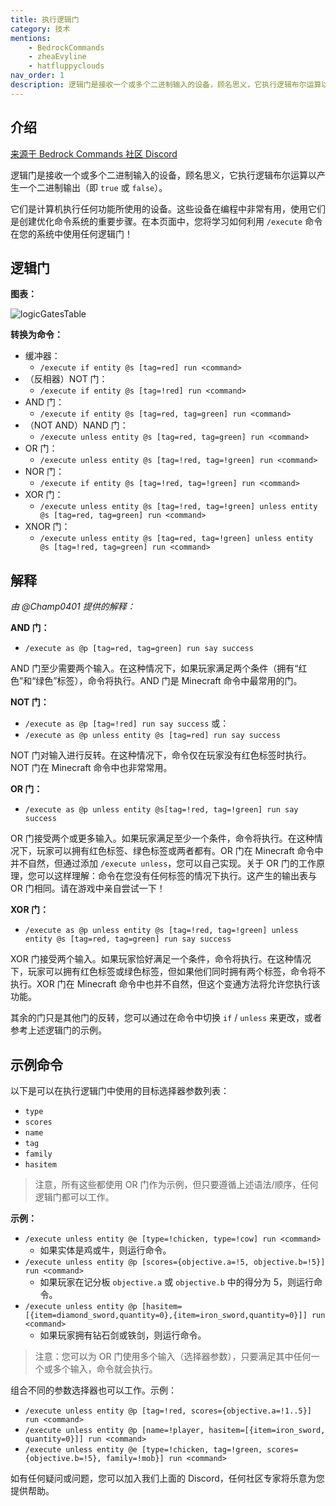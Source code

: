 ```yaml
---
title: 执行逻辑门
category: 技术
mentions:
    - BedrockCommands
    - zheaEvyline
    - hatfluppyclouds
nav_order: 1
description: 逻辑门是接收一个或多个二进制输入的设备，顾名思义，它执行逻辑布尔运算以产生一个二进制输出（即“真”或“假”）。
---
```


## 介绍

[来源于 Bedrock Commands 社区 Discord](https://discord.gg/SYstTYx5G5)

逻辑门是接收一个或多个二进制输入的设备，顾名思义，它执行逻辑布尔运算以产生一个二进制输出（即 `true` 或 `false`）。

它们是计算机执行任何功能所使用的设备。这些设备在编程中非常有用，使用它们是创建优化命令系统的重要步骤。在本页面中，您将学习如何利用 `/execute` 命令在您的系统中使用任何逻辑门！

## 逻辑门

**图表：**

![logicGatesTable](/assets/images/commands/logicGatesTable.jpg)

**转换为命令：**

-   缓冲器：
    -   `/execute if entity @s [tag=red] run <command>`
-   （反相器）NOT 门：
    -   `/execute if entity @s [tag=!red] run <command>`
-   AND 门：
    -   `/execute if entity @s [tag=red, tag=green] run <command>`
-   （NOT AND）NAND 门：
    -   `/execute unless entity @s [tag=red, tag=green] run <command>`
-   OR 门：
    -   `/execute unless entity @s [tag=!red, tag=!green] run <command>`
-   NOR 门：
    -   `/execute if entity @s [tag=!red, tag=!green] run <command>`
-   XOR 门：
    -   `/execute unless entity @s [tag=!red, tag=!green] unless entity @s [tag=red, tag=green] run <command>`
-   XNOR 门：
    -   `/execute unless entity @s [tag=red, tag=!green] unless entity @s [tag=!red, tag=green] run <command>`

## 解释

_由 @Champ0401 提供的解释：_

**AND 门：**

-   `/execute as @p [tag=red, tag=green] run say success`

AND 门至少需要两个输入。在这种情况下，如果玩家满足两个条件（拥有“红色”和“绿色”标签），命令将执行。AND 门是 Minecraft 命令中最常用的门。

**NOT 门：**

-   `/execute as @p [tag=!red] run say success` 或：
-   `/execute as @p unless entity @s [tag=red] run say success`

NOT 门对输入进行反转。在这种情况下，命令仅在玩家没有红色标签时执行。NOT 门在 Minecraft 命令中也非常常用。

**OR 门：**

-   `/execute as @p unless entity @s[tag=!red, tag=!green] run say success`

OR 门接受两个或更多输入。如果玩家满足至少一个条件，命令将执行。在这种情况下，玩家可以拥有红色标签、绿色标签或两者都有。OR 门在 Minecraft 命令中并不自然，但通过添加 `/execute unless`，您可以自己实现。关于 OR 门的工作原理，您可以这样理解：命令在您没有任何标签的情况下执行。这产生的输出表与 OR 门相同。请在游戏中亲自尝试一下！

**XOR 门：**

-   `/execute as @p unless entity @s [tag=!red, tag=!green] unless entity @s [tag=red, tag=green] run say success`

XOR 门接受两个输入。如果玩家恰好满足一个条件，命令将执行。在这种情况下，玩家可以拥有红色标签或绿色标签，但如果他们同时拥有两个标签，命令将不执行。XOR 门在 Minecraft 命令中也并不自然，但这个变通方法将允许您执行该功能。

其余的门只是其他门的反转，您可以通过在命令中切换 `if` / `unless` 来更改，或者参考上述逻辑门的示例。

## 示例命令

以下是可以在执行逻辑门中使用的目标选择器参数列表：

-   `type`
-   `scores`
-   `name`
-   `tag`
-   `family`
-   `hasitem`

> 注意，所有这些都使用 OR 门作为示例，但只要遵循上述语法/顺序，任何逻辑门都可以工作。

**示例：**

-   `/execute unless entity @e [type=!chicken, type=!cow] run <command>`
    -   如果实体是鸡或牛，则运行命令。
-   `/execute unless entity @p [scores={objective.a=!5, objective.b=!5}] run <command>`
    -   如果玩家在记分板 `objective.a` 或 `objective.b` 中的得分为 5，则运行命令。
-   `/execute unless entity @p [hasitem=[{item=diamond_sword,quantity=0},{item=iron_sword,quantity=0}]] run <command>`
    -   如果玩家拥有钻石剑或铁剑，则运行命令。

> 注意：您可以为 OR 门使用多个输入（选择器参数），只要满足其中任何一个或多个输入，命令就会执行。

组合不同的参数选择器也可以工作。示例：

-   `/execute unless entity @p [tag=!red, scores={objective.a=!1..5}] run <command>`
-   `/execute unless entity @p [name=!player, hasitem=[{item=iron_sword, quantity=0}]] run <command>`
-   `/execute unless entity @e [type=!chicken, tag=!green, scores={objective.b=!5}, family=!mob}] run <command>`

如有任何疑问或问题，您可以加入我们上面的 Discord，任何社区专家将乐意为您提供帮助。